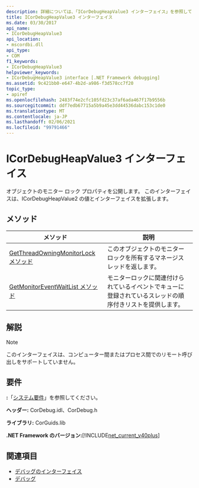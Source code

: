 ```yaml
---
description: 詳細については、「ICorDebugHeapValue3 インターフェイス」を参照してください。
title: ICorDebugHeapValue3 インターフェイス
ms.date: 03/30/2017
api_name:
- ICorDebugHeapValue3
api_location:
- mscordbi.dll
api_type:
- COM
f1_keywords:
- ICorDebugHeapValue3
helpviewer_keywords:
- ICorDebugHeapValue3 interface [.NET Framework debugging]
ms.assetid: 9c421bb0-e647-4b2d-a986-f3d578cc7f20
topic_type:
- apiref
ms.openlocfilehash: 2483f74e2cfc105fd23c37af6ada467f17b9556b
ms.sourcegitcommit: ddf7edb67715a5b9a45e3dd44536dabc153c1de0
ms.translationtype: MT
ms.contentlocale: ja-JP
ms.lasthandoff: 02/06/2021
ms.locfileid: "99791466"
---
```

# <a name="icordebugheapvalue3-interface"></a>ICorDebugHeapValue3 インターフェイス

オブジェクトのモニター ロック プロパティを公開します。 このインターフェイスは、ICorDebugHeapValue2 の値とインターフェイスを拡張します。  
  
## <a name="methods"></a>メソッド  
  
|メソッド|説明|  
|------------|-----------------|  
|[GetThreadOwningMonitorLock メソッド](icordebugheapvalue3-getthreadowningmonitorlock-method.md)|このオブジェクトのモニターロックを所有するマネージスレッドを返します。|  
|[GetMonitorEventWaitList メソッド](icordebugheapvalue3-getmonitoreventwaitlist-method.md)|モニターロックに関連付けられているイベントでキューに登録されているスレッドの順序付きリストを提供します。|  
  
## <a name="remarks"></a>解説  
  
> [!NOTE]
> このインターフェイスは、コンピューター間またはプロセス間でのリモート呼び出しをサポートしていません。  
  
## <a name="requirements"></a>要件  

 **:**「[システム要件](../../get-started/system-requirements.md)」を参照してください。  
  
 **ヘッダー:** CorDebug.idl、CorDebug.h  
  
 **ライブラリ:** CorGuids.lib  
  
 **.NET Framework のバージョン:**[!INCLUDE[net_current_v40plus](../../../../includes/net-current-v40plus-md.md)]  
  
## <a name="see-also"></a>関連項目

- [デバッグのインターフェイス](debugging-interfaces.md)
- [デバッグ](index.md)

